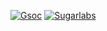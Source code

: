 [![Gsoc](https://github.com/user-attachments/assets/48ee60ec-010e-41f7-a3cf-0474e4f08ed5)](https://summerofcode.withgoogle.com/)
[![Sugarlabs](https://github.com/user-attachments/assets/70ad23bd-757d-4ab5-8229-571434c047f1)](https://www.sugarlabs.org/)
